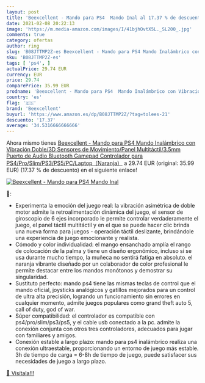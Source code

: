 ```yaml
---
layout: post
title: 'Beexcellent - Mando para PS4  Mando Inal al 17.37 % de descuento'
date: 2021-02-08 20:22:13
image: 'https://m.media-amazon.com/images/I/41bjhOvtX5L._SL200_.jpg'
comments: true
category: ofertas
author: ring
slug: 'B08JTTMP2Z-es Beexcellent - Mando para PS4 Mando Inalámbrico con...'
sku: 'B08JTTMP2Z-es'
tags: [ 'ps4', ]
actualPrice: 29.74 EUR
currency: EUR
price: 29.74
comparePrice: 35.99 EUR
prodname: 'Beexcellent - Mando para PS4  Mando Inalámbrico con Vibración Doble/3D Sensores de Movimiento/Panel Multitáctil/3.5mm Puerto de Audio  Bluetooth Gamepad Controlador para PS4/Pro/Slim/PS3/PS5/PC/Laptop（Naranja）'
country: 'es'
flag: '🇪🇸'
brand: 'Beexcellent'
buyurl: 'https://www.amazon.es/dp/B08JTTMP2Z/?tag=tolees-21'
descuento: '17.37'
average: '34.5316666666666'
---
```


Ahora mismo tienes [Beexcellent - Mando para PS4  Mando Inalámbrico con Vibración Doble/3D Sensores de Movimiento/Panel Multitáctil/3.5mm Puerto de Audio  Bluetooth Gamepad Controlador para PS4/Pro/Slim/PS3/PS5/PC/Laptop（Naranja）](https://www.amazon.es/dp/B08JTTMP2Z/?tag=tolees-21) a 29.74 EUR (original: 35.99 EUR) (17.37 %  de descuento) en el siguiente enlace!

[![Beexcellent - Mando para PS4  Mando Inal](https://m.media-amazon.com/images/I/41bjhOvtX5L._SL200_.jpg)](https://www.amazon.es/dp/B08JTTMP2Z/?tag=tolees-21)

🔎:

- Experimenta la emoción del juego real: la vibración asimétrica de doble motor admite la retroalimentación dinámica del juego, el sensor de giroscopio de 6 ejes incorporado le permite controlar verdaderamente el juego, el panel táctil multitáctil y en el que se puede hacer clic brinda una nueva forma para juegos - operación táctil deslizante, brindándole una experiencia de juego emocionante y realista.
- Cómodo y color individualidad: el mango ensanchado amplía el rango de colocación de la palma y tiene un diseño ergonómico, incluso si se usa durante mucho tiempo, la muñeca no sentirá fatiga en absoluto. el naranja vibrante diseñado por un colaborador de color profesional le permite destacar entre los mandos monótonos y demostrar su singularidad.
- Sustituto perfecto: mando ps4 tiene las mismas teclas de control que el mando oficial, joysticks analógicos y gatillos mejorados para un control de ultra alta precisión, logrando un funcionamiento sin errores en cualquier momento, admite juegos populares como grand theft auto 5, call of duty, god of war.
- Súper compatibilidad: el controlador es compatible con ps4/pro/slim/ps3/ps5, y el cable usb conectado a la pc. admite la conexión conjunta con otros tres controladores, adecuados para jugar con familiares y amigos.
- Conexión estable a largo plazo: mando para ps4 inalámbrico realiza una conexión ultraestable, proporcionando un entorno de juego más estable. 3h de tiempo de carga = 6-8h de tiempo de juego, puede satisfacer sus necesidades de juego a largo plazo.

[🛒 Visítala!!!](https://www.amazon.es/dp/B08JTTMP2Z/?tag=tolees-21)
